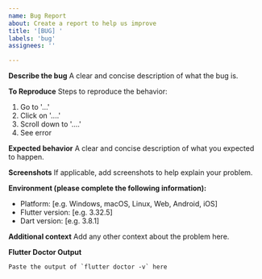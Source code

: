 ```yaml
---
name: Bug Report
about: Create a report to help us improve
title: '[BUG] '
labels: 'bug'
assignees: ''

---
```


**Describe the bug**
A clear and concise description of what the bug is.

**To Reproduce**
Steps to reproduce the behavior:
1. Go to '...'
2. Click on '....'
3. Scroll down to '....'
4. See error

**Expected behavior**
A clear and concise description of what you expected to happen.

**Screenshots**
If applicable, add screenshots to help explain your problem.

**Environment (please complete the following information):**
 - Platform: [e.g. Windows, macOS, Linux, Web, Android, iOS]
 - Flutter version: [e.g. 3.32.5]
 - Dart version: [e.g. 3.8.1]

**Additional context**
Add any other context about the problem here.

**Flutter Doctor Output**
```
Paste the output of `flutter doctor -v` here
```
